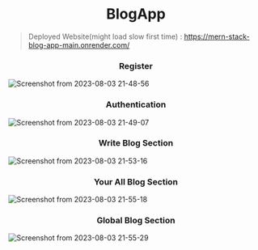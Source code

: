 <h1 align=center> BlogApp </h1>

> Deployed Website(might load slow first time) : https://mern-stack-blog-app-main.onrender.com/

<h3 align=center> Register </h3>

![Screenshot from 2023-08-03 21-48-56](https://github.com/singhxayush/BlogApp/assets/90480489/2acfbe3c-09b7-4069-a35f-04cbe1cdb73c)

<h3 align=center> Authentication </h3>

![Screenshot from 2023-08-03 21-49-07](https://github.com/singhxayush/BlogApp/assets/90480489/f2e875e9-6862-40a3-ade2-d58c4b6f333c)

<h3 align=center> Write Blog Section </h3>

![Screenshot from 2023-08-03 21-53-16](https://github.com/singhxayush/BlogApp/assets/90480489/84358b79-9f87-4643-b454-2f11334bb879)

<h3 align=center> Your All Blog Section </h3>

![Screenshot from 2023-08-03 21-55-18](https://github.com/singhxayush/BlogApp/assets/90480489/9fc7b49a-c49f-4379-857d-b85ee5e18bdd)

<h3 align=center> Global Blog Section </h3>

![Screenshot from 2023-08-03 21-55-29](https://github.com/singhxayush/BlogApp/assets/90480489/e216ad69-204b-4046-82cf-a33505925653)
